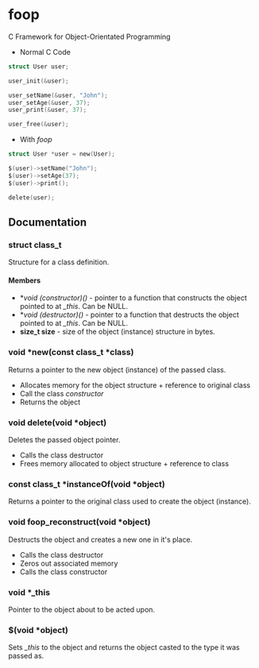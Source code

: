 # foop
C Framework for Object-Orientated Programming

* Normal C Code

``` C
struct User user;

user_init(&user);

user_setName(&user, "John");
user_setAge(&user, 37);
user_print(&user, 37);

user_free(&user);
```

* With *foop*

``` C
struct User *user = new(User);

$(user)->setName("John");
$(user)->setAge(37);
$(user)->print();

delete(user);
```

## Documentation

### struct class_t

Structure for a class definition.

#### Members

* **void (*constructor)()** - pointer to a function that constructs the object pointed to at *\_this*. Can be NULL.
* **void (*destructor)()** - pointer to a function that destructs the object pointed to at *\_this*. Can be NULL.
* **size_t size** - size of the object (instance) structure in bytes.

### void \*new(const class_t \*class)

Returns a pointer to the new object (instance) of the passed class.

* Allocates memory for the object structure + reference to original class
* Call the class *constructor*
* Returns the object

### void delete(void \*object)

Deletes the passed object pointer.

* Calls the class destructor
* Frees memory allocated to object structure + reference to class

### const class_t \*instanceOf(void \*object)

Returns a pointer to the original class used to create the object (instance).

### void foop_reconstruct(void \*object)

Destructs the object and creates a new one in it's place.

* Calls the class destructor
* Zeros out associated memory
* Calls the class constructor

### void \*\_this

Pointer to the object about to be acted upon.

### $(void \*object)

Sets *\_this* to the object and returns the object casted to the type it was passed as.
